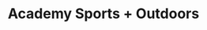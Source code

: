 ---
title: "Academy Sports + Outdoors"
url: /houston/academy-sports-outdoors-northwest-freeway/
shop: sports
---